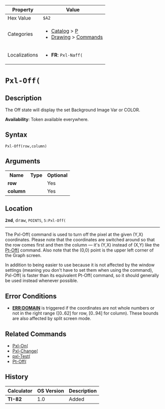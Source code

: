 | Property      | Value |
|---------------|-------|
| Hex Value     | `$A2`|
| Categories    | <ul><li>[Catalog](<../categories/Catalog.md>) > [P](<../categories/Catalog.md#P>)</li><li>[Drawing](<../categories/Drawing.md>) > [Commands](<../categories/Drawing.md#Commands>)</li></ul> |
| Localizations | <ul><li><b>FR</b>: `Pxl-Naff(`</li></ul> |

# `Pxl-Off(`

## Description
The Off state will display the set Background Image Var or COLOR.


<b>Availability</b>: Token available everywhere.

## Syntax
`Pxl-Off(row,column)`

## Arguments
<table>
<tr><th>Name</th><th>Type</th><th>Optional</th></tr>

<tr><td><b>row</b></td><td></td><td>Yes</td></tr>

<tr><td><b>column</b></td><td></td><td>Yes</td></tr>

</table>

## Location
<tt><kbd><b>2nd</b></kbd></tt>, <kbd>draw</kbd>, `POINTS`, `5:Pxl-Off(`
<hr>

The Pxl-Off( command is used to turn off the pixel at the given (Y,X) coordinates. Please note that the coordinates are switched around so that the row comes first and then the column — it's (Y,X) instead of (X,Y) like the [Pt-Off(](/pt-off) command. Also note that the (0,0) point is the upper left corner of the Graph screen.

In addition to being easier to use because it is not affected by the window settings (meaning you don't have to set them when using the command), Pxl-Off( is faster than its equivalent Pt-Off( command, so it should generally be used instead whenever possible.

## Error Conditions

*   **[ERR:DOMAIN](/errors#domain)** is triggered if the coordinates are not whole numbers or not in the right range ([0..62] for row, [0..94] for column). These bounds are also affected by split screen mode.

## Related Commands

*   [Pxl-On(](/pxl-on)
*   [Pxl-Change(](/pxl-change)
*   [pxl-Test(](/pxl-test)
*   [Pt-Off(](/pt-off)

## History
| Calculator | OS Version | Description |
|------------|------------|-------------|
| <b>TI-82</b> | 1.0 | Added |


